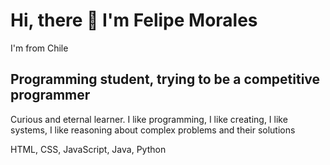 # Hi, there 👋 I'm Felipe Morales 

I'm from Chile

## Programming student, trying to be a competitive programmer

Curious and eternal learner.
I like programming,
I like creating,
I like systems, I like reasoning about complex problems
and their solutions

HTML, CSS, JavaScript, Java, Python
